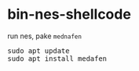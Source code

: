 # bin-nes-shellcode
<p>run nes, pake <code>mednafen</code></p>
<p><pre>
sudo apt update
sudo apt install medafen
</pre></p>
